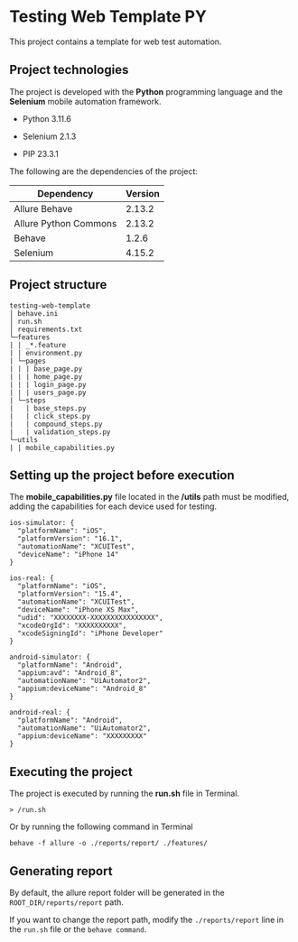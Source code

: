 # Testing Web Template PY

This project contains a template for web test automation.

## Project technologies

The project is developed with the **Python** programming language and the **Selenium** mobile automation framework.

- Python 3.11.6

- Selenium 2.1.3

- PIP 23.3.1

The following are the dependencies of the project:

| Dependency | Version |
|--|--|
| Allure Behave | 2.13.2 |
| Allure Python Commons | 2.13.2 |
| Behave | 1.2.6 |
| Selenium | 4.15.2 |

## Project structure

```
testing-web-template
│ behave.ini
│ run.sh
│ requirements.txt  
└─features
| | _*.feature
| | environment.py
| └─pages
| | | base_page.py
| | | home_page.py
| | | login_page.py
| | | users_page.py
| └─steps
|   | base_steps.py
|   | click_steps.py
|   | compound_steps.py
|   | validation_steps.py
└─utils
| | mobile_capabilities.py

```

## Setting up the project before execution

The **mobile_capabilities.py** file located in the **/utils** path must be modified, adding the capabilities for each device used for testing.

```
ios-simulator: {
  "platformName": "iOS",
  "platformVersion": "16.1",
  "automationName": "XCUITest",
  "deviceName": "iPhone 14"
}

ios-real: {
  "platformName": "iOS",
  "platformVersion": "15.4",
  "automationName": "XCUITest",
  "deviceName": "iPhone XS Max",
  "udid": "XXXXXXXX-XXXXXXXXXXXXXXXX",
  "xcodeOrgId": "XXXXXXXXXX",
  "xcodeSigningId": "iPhone Developer"
}

android-simulator: {
  "platformName": "Android",
  "appium:avd": "Android_8",
  "automationName": "UiAutomator2",
  "appium:deviceName": "Android_8"
}

android-real: {
  "platformName": "Android",
  "automationName": "UiAutomator2",
  "appium:deviceName": "XXXXXXXXX"
}
```

## Executing the project

The project is executed by running the **run.sh** file in Terminal.

`> /run.sh`

Or by running the following command in Terminal

`behave -f allure -o ./reports/report/ ./features/`

## Generating report

By default, the allure report folder will be generated in the ```ROOT_DIR/reports/report``` path.

If you want to change the report path, modify the ```./reports/report``` line in the ```run.sh``` file or the ```behave command```.
